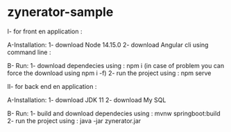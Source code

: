 # zynerator-sample

I- for front en application :

A-Installation:
1- download Node 14.15.0
2- download Angular cli using command line : 

B- Run:
1- download dependecies using : npm i (in case of problem you can force the download using npm i -f)
2- run the project using : npm serve




II- for back end en application :

A-Installation:
1- download JDK 11
2- download  My SQL

B- Run:
1- build and download dependecies using : mvnw springboot:build
2- run the project using : java -jar zynerator.jar


